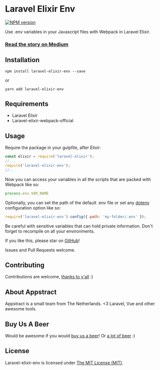 # Laravel Elixir Env

[![NPM version][npm-image]][npm-url]

Use .env variables in your Javascript files with Webpack in Laravel Elixir.

### [Read the story on Medium](https://medium.com/appstract/environment-variables-in-javascript-with-laravel-elixir-593df994d765)

## Installation

`
npm install laravel-elixir-env --save
`

or

`
yarn add laravel-elixir-env
`

## Requirements

- Laravel Elixir
- Laravel-elixir-webpack-official


## Usage

Require the package in your gulpfile, after Elixir:

```javascript
const elixir = require('laravel-elixir');
//...
require('laravel-elixir-env');
//...
```

Now you can access your variables in all the scripts that are packed with Webpack like so:

```javascript
process.env.VAR_NAME
```

Optionally, you can set the path of the default .env file or set any [dotenv](https://www.npmjs.com/package/dotenv#options) configuration option like so:

```javascript 
require('laravel-elixir-env').config({ path: 'my-folder/.env' });
```

Be careful with sensitive variables that can hold private information. Don't forget to recompile on all your environments. 

If you like this, please star on [GitHub](https://github.com/appstract/laravel-elixir-env)!

Issues and Pull Requests welcome.

## Contributing

Contributions are welcome, [thanks to y'all](https://github.com/appstract/laravel-elixir-env/graphs/contributors) :)

## About Appstract

Appstract is a small team from The Netherlands. <3 Laravel, Vue and other awesome tools.

## Buy Us A Beer

Would be awesome if you would [buy us a beer](https://www.paypal.me/teamappstract/10)! Or [a lot of beer](https://www.patreon.com/appstract) :)

## License

Laravel-elixir-env is licensed under [The MIT License (MIT)](LICENSE.md). 

[npm-url]: https://www.npmjs.com/package/laravel-elixir-env
[npm-image]: https://badge.fury.io/js/laravel-elixir-env.svg
